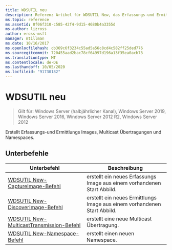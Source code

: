 ```yaml
---
title: WDSUTIL neu
description: Referenz Artikel für WDSUTIL New, das Erfassungs-und Ermittlungs Images, Multicast Übertragungen und Namespaces erstellt.
ms.topic: reference
ms.assetid: 0f06f310-c585-42f4-9d15-4680b4a3355d
ms.author: lizross
author: eross-msft
manager: mtillman
ms.date: 10/16/2017
ms.openlocfilehash: cb369c6f3234c55ad5a56c8cd4c582ff25ded776
ms.sourcegitcommit: 720455aad2bac78cf64997d196a13f35ea0acb73
ms.translationtype: MT
ms.contentlocale: de-DE
ms.lasthandoff: 10/05/2020
ms.locfileid: "91730182"
---
```

# <a name="wdsutil-new"></a>WDSUTIL neu

> Gilt für: Windows Server (halbjährlicher Kanal), Windows Server 2019, Windows Server 2016, Windows Server 2012 R2, Windows Server 2012

Erstellt Erfassungs-und Ermittlungs Images, Multicast Übertragungen und Namespaces.

## <a name="subcommands"></a>Unterbefehle
|Unterbefehl|Beschreibung|
|-------|--------|
|[WDSUTIL New-CaptureImage-Befehl](wdsutil-new-captureimage.md)|erstellt ein neues Erfassungs Image aus einem vorhandenen Start Abbild.|
|[WDSUTIL New-DiscoverImage-Befehl](wdsutil-new-discoverimage.md)|erstellt ein neues Ermittlungs Image aus einem vorhandenen Start Abbild.|
|[WDSUTIL New-MulticastTransmission-Befehl](wdsutil-new-multicasttransmission.md)|erstellt eine neue Multicast Übertragung.|
|[WDSUTIL New-Namespace-Befehl](wdsutil-new-namespace.md)|erstellt einen neuen Namespace.|
